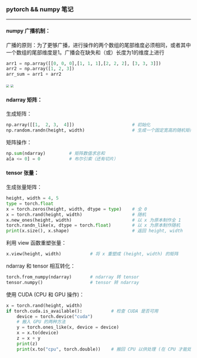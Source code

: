 ### pytorch && numpy 笔记

------

#### numpy 广播机制：

广播的原则：为了更够广播，进行操作的两个数组的尾部维度必须相同，或者其中一个数组的尾部维度是1。广播会在缺失和（或）长度为1的维度上进行

```python
arr1 = np.array([[0, 0, 0],[1, 1, 1],[2, 2, 2], [3, 3, 3]])
arr2 = np.array([1, 2, 3])
arr_sum = arr1 + arr2
```

<img src="D:\myWork\pytorch\201805130146_CYR\学习笔记配图\广播机制.png" style="zoom:50%;" />

<img src="D:\myWork\pytorch\201805130146_CYR\学习笔记配图\广播机制2.png" style="zoom:50%;" />

#### ndarray 矩阵：

生成矩阵：

```python
np.array([[1,  2, 3,  4]])						# 初始化
np.random.randn(height, width)					# 生成一个固定宽高的随机矩阵
```

矩阵操作：

```python
np.sum(ndarray)			# 矩阵数值求总和
a[a <= 0] = 0			# 布尔引索（还有切片）
```

#### tensor 张量：

生成张量矩阵：

```python
height, width = 4, 5
type = torch.float
x = torch.zeros(height, width, dtype = type)	# 全 0
x = torch.rand(height, width)					# 随机
x.new_ones(height, width)						# 以 x 为原本制作全 1
torch.randn_like(x, dtype = torch.float)		# 以 x 为原本制作随机
print(x.size(), x.shape)        				# 返回 height, width
```

利用 view 函数重塑张量：

```python
x.view(height, width) 			# 将 x 重塑成 (height, width) 的矩阵
```

ndarray 和 tensor 相互转化：

```python
torch.from_numpy(ndarray)    	# ndarray 转 tensor
tensor.numpy()					# tensor 转 ndarray
```

使用 CUDA (CPU 和 GPU 操作)：

```python
x = torch.rand(height, width)
if torch.cuda.is_available():			# 检查 CUDA 是否可用
    device = torch.device("cuda")
    # 搬入 GPU 的两种方法
    y = torch.ones_like(x, device = device)
    x = x.to(device)
    z = x + y
    print(z)
    print(x.to("cpu", torch.double))    # 搬回 CPU 以供处理 (在 CPU 才能处理)
```